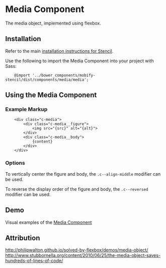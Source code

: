 # Media Component

The media object, implemented using flexbox.


## Installation

Refer to the main [installation instructions for Stencil](https://github.com/mobify/stencil#installation).

Use the following to import the Media Component into your project with Sass:

```
    @import '../bower_components/mobify-stencil/dist/components/media/media';
```

## Using the Media Component

### Example Markup

```
    <div class="c-media">
        <div class="c-media__figure">
            <img src="{src}" alt="{alt}">
        </div>
        <div class="c-media__body">
            {content}
        </div>
    </div>
```

### Options

To vertically center the figure and body, the `.c--align-middle` modifier can be used.

To reverse the display order of the figure and body, the `.c--reversed` modifier can be used.


## Demo

Visual examples of the [Media Component](https://mobify.github.io/stencil/visual/components/media/index.html)

## Attribution

http://philipwalton.github.io/solved-by-flexbox/demos/media-object/
http://www.stubbornella.org/content/2010/06/25/the-media-object-saves-hundreds-of-lines-of-code/
